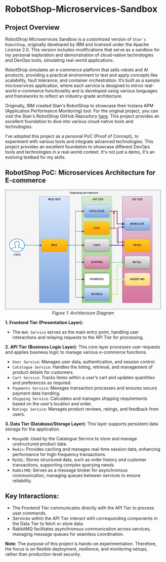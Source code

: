 # RobotShop-Microservices-Sandbox
## Project Overview
RobotShop Microservices Sandbox is a customized version of `Stan's RobotShop`, originally developed by IBM and licensed under the Apache License 2.0. This version includes modifications that serve as a sandbox for my personal exploration and demonstration of cloud-native technologies and DevOps tools, simulating real-world applications.

RobotShop simulates an e-commerce platform that sells robots and AI products, providing a practical environment to test and apply concepts like scalability, fault tolerance, and container orchestration. It’s built as a sample microservices application, where each service is designed to mirror real-world e-commerce functionality and is developed using various languages and frameworks to reflect an industry-grade architecture.

Originally, IBM created Stan's RobotShop to showcase their Instana APM (Application Performance Monitoring) tool. For the original project, you can visit the Stan's RobotShop GitHub Repository [here](https://github.com/instana/robot-shop). This project provides an excellent foundation to dive into various cloud-native tools and technologies.

I’ve adopted this project as a personal PoC (Proof of Concept), to experiment with various tools and integrate advanced technologies. This project provides an excellent foundation to showcase different DevOps tools and technologies in a real-world context. It's not just a demo, it's an evolving testbed for my skills.

## RobotShop PoC: Microservices Architecture for E-commerce
<p align="center">
  <img src="images/01-architecture-diagram.jpg" alt="Architecture Diagram" >
  <br>
  <em>Figure 1: Architecture Diagram</em>
</p>

**1. Frontend Tier (Presentation Layer):**
- The `Web Service` serves as the main entry point, handling user interactions and relaying requests to the API Tier for processing. 

**2. API Tier (Business Logic Layer):** This core layer processes user requests and applies business logic to manage various e-commerce functions.
- `User Service`: Manages user data, authentication, and session control.
- `Catalogue Service`: Handles the listing, retrieval, and management of product details for customers.
- `Cart Service`: Tracks items within a user’s cart and updates quantities and preferences as required.
- `Payments Service`: Manages transaction processes and ensures secure payment data handling.
- `Shipping Service`: Calculates and manages shipping requirements based on the user’s location and order.
- `Ratings Service`: Manages product reviews, ratings, and feedback from users.

**3. Data Tier (Database/Storage Layer):** This layer supports persistent data storage for the application.
- `MongoDB`: Used by the Catalogue Service to store and manage unstructured product data.
- `Redis`: Provides caching and manages real-time session data, enhancing performance for high-frequency transactions.
- `MySQL`: Stores structured data, such as order history and customer transactions, supporting complex querying needs.
- `RabbitMQ`: Serves as a message broker for asynchronous communication, managing queues between services to ensure reliability.

## Key Interactions:
- The Frontend Tier communicates directly with the API Tier to process user commands.
- Services within the API Tier interact with corresponding components in the Data Tier to fetch or store data.
- RabbitMQ facilitates asynchronous communication across services, managing message queues for seamless coordination.


**Note**: The purpose of this project is hands-on experimentation. Therefore, the focus is on flexible deployment, resilience, and monitoring setups, rather than production-level security.